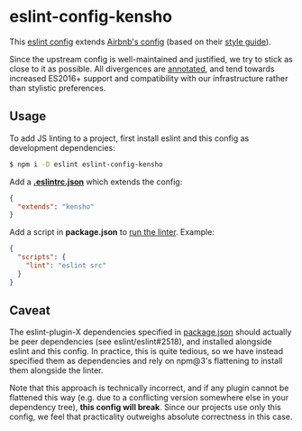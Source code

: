 # eslint-config-kensho

This [eslint config](http://eslint.org/docs/developer-guide/shareable-configs) extends [Airbnb's config](https://github.com/airbnb/javascript/tree/master/packages/eslint-config-airbnb) (based on their [style guide](https://github.com/airbnb/javascript)).

Since the upstream config is well-maintained and justified, we try to stick as close to it as possible. All divergences are [annotated](index.js), and tend towards increased ES2016+ support and compatibility with our infrastructure rather than stylistic preferences.

## Usage

To add JS linting to a project, first install eslint and this config as development dependencies:

```sh
$ npm i -D eslint eslint-config-kensho
```

Add a [**.eslintrc.json**](http://eslint.org/docs/user-guide/configuring) which extends the config:

```json
{
  "extends": "kensho"
}
```

Add a script in **package.json** to [run the linter](http://eslint.org/docs/user-guide/command-line-interface). Example:

```json
{
  "scripts": {
    "lint": "eslint src"
  }
}
```

## Caveat

The eslint-plugin-X dependencies specified in [package.json](package.json) should actually be peer dependencies (see eslint/eslint#2518), and installed alongside eslint and this config. In practice, this is quite tedious, so we have instead specified them as dependencies and rely on npm@3's flattening to install them alongside the linter.

Note that this approach is technically incorrect, and if any plugin cannot be flattened this way (e.g. due to a conflicting version somewhere else in your dependency tree), **this config will break**. Since our projects use only this config, we feel that practicality outweighs absolute correctness in this case.
